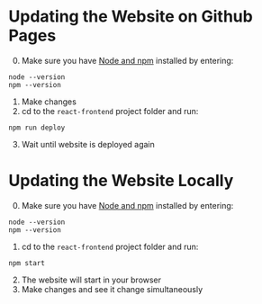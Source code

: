 # Updating the Website on Github Pages
0. Make sure you have [Node and npm](https://nodejs.org/en/download/) installed by entering:
```
node --version
npm --version
```
1. Make changes
2. cd to the `react-frontend` project folder and run:
```
npm run deploy
```
3. Wait until website is deployed again

# Updating the Website Locally
0. Make sure you have [Node and npm](https://nodejs.org/en/download/) installed by entering:
```
node --version
npm --version
```
1. cd to the `react-frontend` project folder and run:
```
npm start
```
2. The website will start in your browser
3. Make changes and see it change simultaneously
